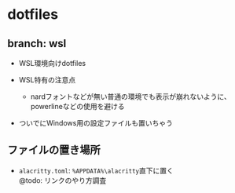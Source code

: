 # dotfiles

## branch: wsl

- WSL環境向けdotfiles

- WSL特有の注意点
  - nardフォントなどが無い普通の環境でも表示が崩れないように、powerlineなどの使用を避ける

- ついでにWindows用の設定ファイルも置いちゃう

## ファイルの置き場所

- `alacritty.toml`: `%APPDATA%\alacritty`直下に置く \
  @todo: リンクのやり方調査
